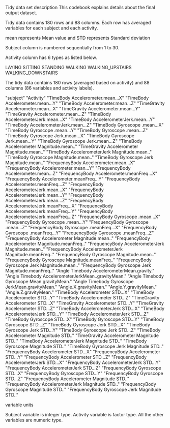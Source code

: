 Tidy data set description
This codebook explains details about the final output dataset.

Tidy data contains 180 rows and 88 columns. Each row has averaged variables for each subject and each activity.

mean represents Mean value and STD represents Standard deviation

Subject column is numbered sequentially from 1 to 30. 

Activity column has 6 types as listed below.

LAYING
SITTING
STANDING
WALKING
WALKING_UPSTAIRS
WALKING_DOWNSTAIRS

The tidy data contains 180 rows (averaged based on activity) and 88 columns (86 variables and activity labels).

"subject" 
"Activity" 
"TimeBody Accelerometer.mean...X" 
"TimeBody Accelerometer.mean...Y"
"TimeBody Accelerometer.mean...Z" 
"TimeGravity Accelerometer.mean...X" 
"TimeGravity Accelerometer.mean...Y"
"TimeGravity Accelerometer.mean...Z" 
"TimeBody AccelerometerJerk.mean...X" 
"TimeBody AccelerometerJerk.mean...Y" 
"TimeBody AccelerometerJerk.mean...Z" 
"TimeBody Gyroscope .mean...X" 
"TimeBody Gyroscope .mean...Y" 
"TimeBody Gyroscope .mean...Z"
"TimeBody Gyroscope Jerk.mean...X" 
"TimeBody Gyroscope Jerk.mean...Y" 
"TimeBody Gyroscope Jerk.mean...Z"
"TimeBody Accelerometer Magnitude.mean.."
"TimeGravity Accelerometer Magnitude.mean.." 
"TimeBody AccelerometerJerk Magnitude.mean.."
"TimeBody Gyroscope  Magnitude.mean.."
"TimeBody Gyroscope Jerk Magnitude.mean.." 
"FrequencyBody Accelerometer.mean...X"
"FrequencyBody Accelerometer.mean...Y" 
"FrequencyBody Accelerometer.mean...Z"
"FrequencyBody Accelerometer.meanFreq...X" 
"FrequencyBody Accelerometer.meanFreq...Y" 
"FrequencyBody Accelerometer.meanFreq...Z" 
"FrequencyBody AccelerometerJerk.mean...X"
"FrequencyBody AccelerometerJerk.mean...Y" 
"FrequencyBody AccelerometerJerk.mean...Z" 
"FrequencyBody AccelerometerJerk.meanFreq...X" 
"FrequencyBody AccelerometerJerk.meanFreq...Y"
"FrequencyBody AccelerometerJerk.meanFreq...Z"
"FrequencyBody Gyroscope .mean...X" 
"FrequencyBody Gyroscope .mean...Y" 
"FrequencyBody Gyroscope .mean...Z" 
"FrequencyBody Gyroscope .meanFreq...X" 
"FrequencyBody Gyroscope .meanFreq...Y" 
"FrequencyBody Gyroscope .meanFreq...Z" 
"FrequencyBody Accelerometer Magnitude.mean.." 
"FrequencyBody Accelerometer Magnitude.meanFreq.."
"FrequencyBody AccelerometerJerk Magnitude.mean.."
"FrequencyBody AccelerometerJerk Magnitude.meanFreq.."
"FrequencyBody Gyroscope  Magnitude.mean.."
"FrequencyBody Gyroscope  Magnitude.meanFreq.." 
"FrequencyBody Gyroscope Jerk Magnitude.mean.."
"FrequencyBody Gyroscope Jerk Magnitude.meanFreq.." 
"Angle Timebody  AccelerometerMean.gravity." 
"Angle Timebody  AccelerometerJerkMean..gravityMean."
"Angle Timebody  Gyroscope Mean.gravityMean."
"Angle Timebody  Gyroscope JerkMean.gravityMean." 
"Angle.X.gravityMean."
"Angle.Y.gravityMean."
"Angle.Z.gravityMean."
"TimeBody Accelerometer STD...X"
"TimeBody Accelerometer STD...Y"
"TimeBody Accelerometer STD...Z" 
"TimeGravity Accelerometer STD...X"
"TimeGravity Accelerometer STD...Y"
"TimeGravity Accelerometer STD...Z"
"TimeBody AccelerometerJerk STD...X"
"TimeBody AccelerometerJerk STD...Y"
"TimeBody AccelerometerJerk STD...Z" 
"TimeBody Gyroscope  STD...X" 
"TimeBody Gyroscope  STD...Y"
"TimeBody Gyroscope  STD...Z" 
"TimeBody Gyroscope Jerk STD...X"
"TimeBody Gyroscope Jerk STD...Y" 
"TimeBody Gyroscope Jerk STD...Z"
"TimeBody Accelerometer Magnitude STD.." 
"TimeGravity Accelerometer Magnitude STD.."
"TimeBody AccelerometerJerk Magnitude STD.."
"TimeBody Gyroscope  Magnitude STD.." 
"TimeBody Gyroscope Jerk Magnitude STD.." 
"FrequencyBody Accelerometer STD...X" 
"FrequencyBody Accelerometer STD...Y" 
"FrequencyBody Accelerometer STD...Z" 
"FrequencyBody AccelerometerJerk STD...X"
"FrequencyBody AccelerometerJerk STD...Y" 
"FrequencyBody AccelerometerJerk STD...Z" 
"FrequencyBody Gyroscope  STD...X" 
"FrequencyBody Gyroscope  STD...Y" 
"FrequencyBody Gyroscope  STD...Z" 
"FrequencyBody Accelerometer Magnitude STD.."
"FrequencyBody AccelerometerJerk Magnitude STD.."
"FrequencyBody Gyroscope  Magnitude STD.." 
"FrequencyBody Gyroscope Jerk Magnitude STD.."

variable units

Subject variable is integer type. Activity variable is factor type. All the other variables are numeric type.
